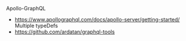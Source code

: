 Apollo-GraphQL
- https://www.apollographql.com/docs/apollo-server/getting-started/
Multiple typeDefs
- https://github.com/ardatan/graphql-tools